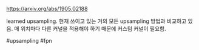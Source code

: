 https://arxiv.org/abs/1905.02188

learned upsampling. 현재 쓰이고 있는 거의 모든 upsampling 방법과 비교하고 있음. 매 위치마다 다른 커널을 적용해야 하기 때문에 커스텀 커널이 필요함.

#upsampling #fpn